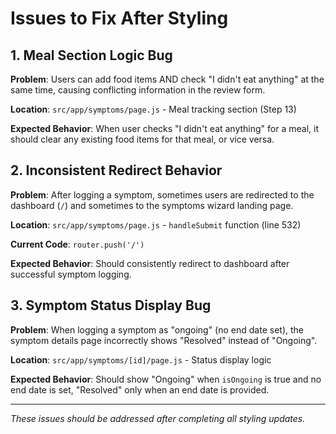 # Issues to Fix After Styling

## 1. Meal Section Logic Bug
**Problem**: Users can add food items AND check "I didn't eat anything" at the same time, causing conflicting information in the review form.

**Location**: `src/app/symptoms/page.js` - Meal tracking section (Step 13)

**Expected Behavior**: When user checks "I didn't eat anything" for a meal, it should clear any existing food items for that meal, or vice versa.

## 2. Inconsistent Redirect Behavior
**Problem**: After logging a symptom, sometimes users are redirected to the dashboard (`/`) and sometimes to the symptoms wizard landing page.

**Location**: `src/app/symptoms/page.js` - `handleSubmit` function (line 532)

**Current Code**: `router.push('/')`

**Expected Behavior**: Should consistently redirect to dashboard after successful symptom logging.

## 3. Symptom Status Display Bug
**Problem**: When logging a symptom as "ongoing" (no end date set), the symptom details page incorrectly shows "Resolved" instead of "Ongoing".

**Location**: `src/app/symptoms/[id]/page.js` - Status display logic

**Expected Behavior**: Should show "Ongoing" when `isOngoing` is true and no end date is set, "Resolved" only when an end date is provided.

---

*These issues should be addressed after completing all styling updates.*
